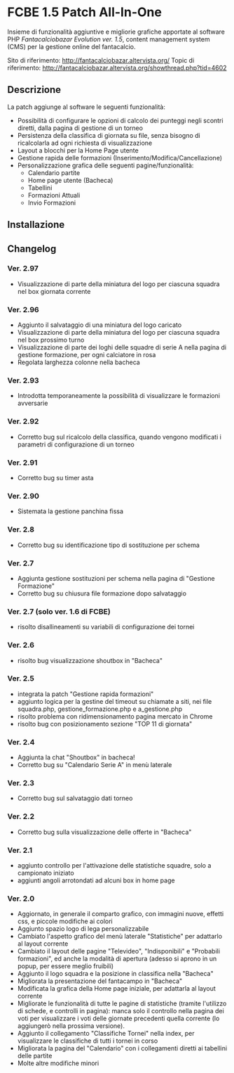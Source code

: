 # FCBE 1.5 Patch All-In-One

Insieme di funzionalità aggiuntive e migliorie grafiche apportate al software PHP *Fantacalciobazar Evolution ver. 1.5*, content management system (CMS) per la gestione online del fantacalcio.

Sito di riferimento: http://fantacalciobazar.altervista.org/
Topic di riferimento: http://fantacalciobazar.altervista.org/showthread.php?tid=4602

## Descrizione
La patch aggiunge al software le seguenti funzionalità:
* Possibilità di configurare le opzioni di calcolo dei punteggi negli scontri diretti, dalla pagina di gestione di un torneo
* Persistenza della classifica di giornata su file, senza bisogno di ricalcolarla ad ogni richiesta di visualizzazione
* Layout a blocchi per la Home Page utente
* Gestione rapida delle formazioni (Inserimento/Modifica/Cancellazione)
* Personalizzazione grafica delle seguenti pagine/funzionalità:
  * Calendario partite
  * Home page utente (Bacheca)
  * Tabellini
  * Formazioni Attuali
  * Invio Formazioni

## Installazione

## Changelog

### Ver. 2.97
- Visualizzazione di parte della miniatura del logo per ciascuna squadra nel box giornata corrente
### Ver. 2.96
- Aggiunto il salvataggio di una miniatura del logo caricato
- Visualizzazione di parte della miniatura del logo per ciascuna squadra nel box prossimo turno
- Visualizzazione di parte dei loghi delle squadre di serie A nella pagina di gestione formazione, per ogni calciatore in rosa
- Regolata larghezza colonne nella bacheca
### Ver. 2.93
- Introdotta temporaneamente la possibilità di visualizzare le formazioni avversarie
### Ver. 2.92
- Corretto bug sul ricalcolo della classifica, quando vengono modificati i parametri di configurazione di un torneo
### Ver. 2.91
- Corretto bug su timer asta
### Ver. 2.90
- Sistemata la gestione panchina fissa
### Ver. 2.8
- Corretto bug su identificazione tipo di sostituzione per schema
### Ver. 2.7
- Aggiunta gestione sostituzioni per schema nella pagina di "Gestione Formazione"
- Corretto bug su chiusura file formazione dopo salvataggio
### Ver. 2.7 (solo ver. 1.6 di FCBE)
- risolto disallineamenti su variabili di configurazione dei tornei
### Ver. 2.6
- risolto bug visualizzazione shoutbox in "Bacheca"
### Ver. 2.5
- integrata la patch "Gestione rapida formazioni"
- aggiunto logica per la gestine del timeout su chiamate a siti, nei file squadra.php, gestione_formazione.php e a_gestione.php
- risolto problema con ridimensionamento pagina mercato in Chrome
- risolto bug con posizionamento sezione "TOP 11 di giornata"
### Ver. 2.4
- Aggiunta la chat "Shoutbox" in bacheca!
- Corretto bug su "Calendario Serie A" in menù laterale
### Ver. 2.3
- Corretto bug sul salvataggio dati torneo
### Ver. 2.2
- Corretto bug sulla visualizzazione delle offerte in "Bacheca"
### Ver. 2.1
- aggiunto controllo per l'attivazione delle statistiche squadre, solo a campionato iniziato
- aggiunti angoli arrotondati ad alcuni box in home page
### Ver. 2.0
- Aggiornato, in generale il comparto grafico, con immagini nuove, effetti css, e piccole modifiche ai colori    
- Aggiunto spazio logo di lega personalizzabile
- Cambiato l'aspetto grafico del menù laterale "Statistiche" per adattarlo al layout corrente
- Cambiato il layout delle pagine "Televideo", "Indisponibili" e "Probabili formazioni", ed anche la modalità di apertura (adesso si aprono in un popup, per essere meglio fruibili)
- Aggiunto il logo squadra e la posizione in classifica nella "Bacheca"
- Migliorata la presentazione del fantacampo in "Bacheca"
- Modificata la grafica della Home page iniziale, per adattarla al layout corrente
- Migliorate le funzionalità di tutte le pagine di statistiche (tramite l'utilizzo di schede, e controlli in pagina): manca solo il controllo nella pagina dei voti per visualizzare i voti delle giornate precedenti quella corrente (lo aggiungerò nella prossima versione).
- Aggiunto il collegamento "Classifiche Tornei" nella index, per visualizzare le classifiche di tutti i tornei in corso
- Migliorata la pagina del "Calendario" con i collegamenti diretti ai tabellini delle partite
- Molte altre modifiche minori
